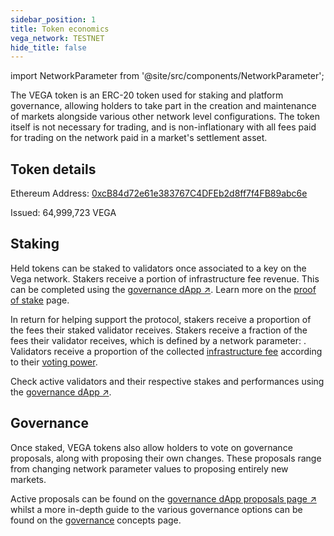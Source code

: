 ```yaml
---
sidebar_position: 1
title: Token economics
vega_network: TESTNET
hide_title: false
---
```


import NetworkParameter from '@site/src/components/NetworkParameter';

The VEGA token is an ERC-20 token used for staking and platform governance, allowing holders to take part in the creation and maintenance of markets alongside various other network level configurations. The token itself is not necessary for trading, and is non-inflationary with all fees paid for trading on the network paid in a market's settlement asset.

## Token details

Ethereum Address: [0xcB84d72e61e383767C4DFEb2d8ff7f4FB89abc6e](https://etherscan.io/address/0xcB84d72e61e383767C4DFEb2d8ff7f4FB89abc6e)

Issued: 64,999,723 VEGA

## Staking

Held tokens can be staked to validators once associated to a key on the Vega network. Stakers receive a portion of infrastructure fee revenue. This can be completed using the [governance dApp ↗](https://token.vega.xyz/validators). Learn more on the [proof of stake](../concepts/vega-chain/proof-of-stake.md) page.
 
In return for helping support the protocol, stakers receive a proportion of the fees their staked validator receives. Stakers receive a fraction of the fees their validator receives, which is defined by a network parameter: <NetworkParameter frontMatter={frontMatter} param="reward.staking.delegation.delegatorShare" />. Validators receive a proportion of the collected [infrastructure fee](../concepts/trading-on-vega/fees.md#infrastructure-fee) according to their [voting power](../concepts/vega-chain/validator-scores-and-rewards.md).

Check active validators and their respective stakes and performances using the [governance dApp ↗](https://token.vega.xyz/validators). 

## Governance

Once staked, VEGA tokens also allow holders to vote on governance proposals, along with proposing their own changes. These proposals range from changing network parameter values to proposing entirely new markets. 

Active proposals can be found on the [governance dApp proposals page ↗](https://token.vega.xyz/proposals) whilst a more in-depth guide to the various governance options can be found on the [governance](../concepts/governance/index.md) concepts page.